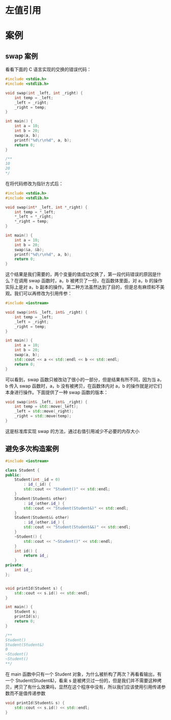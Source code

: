 # 左值引用

# 案例

## swap 案例

看看下面的 C 语言实现的交换的错误代码：

```cpp
#include <stdio.h>
#include <stdlib.h>

void swap(int _left, int _right) {
	int temp = _left;
	_left = _right;
	_right = temp;
}

int main() {
	int a = 10;
	int b = 20;
	swap(a, b);
	printf("%d\r\n%d", a, b);
	return 0;
}

/**
10
20
*/
```

在将代码修改为指针方式后：

```cpp
#include <stdio.h>
#include <stdlib.h>

void swap(int* _left, int *_right) {
	int temp = *_left;
	*_left = *_right;
	*_right = temp;
}

int main() {
	int a = 10;
	int b = 20;
	swap(&a, &b);
	printf("%d\r\n%d", a, b);
	return 0;
}
```

这个结果是我们需要的，两个变量的值成功交换了，第一段代码错误的原因是什么？在调用 swap 函数时，a，b 被拷贝了一份，在函数体里面，对 a，b 的操作实际上是对 a，b 副本的操作。第二种方法虽然达到了目的，但是总有麻烦和不美观。我们可以再修改为引用传参：

```cpp
#include <iostream>

void swap(int& _left, int& _right) {
	int temp = _left;
	_left = _right;
	_right = temp;
}

int main() {
	int a = 10;
	int b = 20;
	swap(a, b);
	std::cout << a << std::endl << b << std::endl;
	return 0;
}
```

可以看到，swap 函数只被改动了很小的一部分，但是结果有所不同，因为当 a，b 传入 swap 函数时，a，b 没有被拷贝，在函数体内对 a，b 的操作就是对它们本身进行操作。下面提供了一种 swap 函数的版本：

```cpp
void swap(int& _left, int& _right) {
    int temp = std::move(_left);
	_left = std::move(_right);
	_right = std::move(temp);
}
```

这是标准库实现 swap 的方法，通过右值引用减少不必要的内存大小

## 避免多次构造案例

```cpp
#include <iostream>

class Student {
public:
	Student(int _id = 0)
		: id_(_id) {
		std::cout << "Student()" << std::endl;
	}
	Student(Student& other)
		: id_(other.id_) {
		std::cout << "Student(Student&)" << std::endl;
	}
	Student(Student&& other)
		: id_(other.id_) {
		std::cout << "Student(Student&&)" << std::endl;
	}
	~Student() {
		std::cout << "~Student()" << std::endl;
	}
	int id() {
		return id_;
	}
private:
	int id_;
};


void printId(Student s) {
	std::cout << s.id() << std::endl;
}

int main() {
	Student s;
	printId(s);
	return 0;
}

/**
Student()
Student(Student&)
0
~Student()
~Student()
**/
```

在 main 函数中只有一个 Student 对象，为什么被析构了两次？再看看输出，有一个 Student(Student&)，看来 s 是被拷贝过一份的，但是我们并不需要这种拷贝，拷贝了有什么效果吗，显然在这个程序中没有，所以我们应该使用引用传递参数而不是值传递参数

```cpp
void printId(Student& s) {
	std::cout << s.id() << std::endl;
}
```
